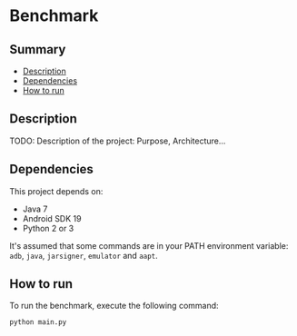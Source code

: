 # Benchmark

## Summary

- [Description](#description)
- [Dependencies](#dependencies)
- [How to run](#how-to-run)

## Description

TODO: Description of the project: Purpose, Architecture...

## Dependencies

This project depends on:
- Java 7
- Android SDK 19
- Python 2 or 3

It's assumed that some commands are in your PATH environment variable: `adb`, `java`, `jarsigner`, `emulator` and `aapt`.


## How to run

To run the benchmark, execute the following command:

    python main.py